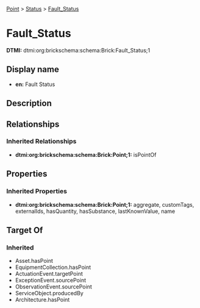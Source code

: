 [Point](../../Point.md) > [Status](../Status.md) > [Fault_Status](.)
# Fault_Status
**DTMI:** dtmi:org:brickschema:schema:Brick:Fault_Status;1
## Display name
- **en:** Fault Status
## Description
## Relationships
### Inherited Relationships
* **dtmi:org:brickschema:schema:Brick:Point;1:** isPointOf
## Properties
### Inherited Properties
* **dtmi:org:brickschema:schema:Brick:Point;1:** aggregate, customTags, externalIds, hasQuantity, hasSubstance, lastKnownValue, name
## Target Of
### Inherited
* Asset.hasPoint
* EquipmentCollection.hasPoint
* ActuationEvent.targetPoint
* ExceptionEvent.sourcePoint
* ObservationEvent.sourcePoint
* ServiceObject.producedBy
* Architecture.hasPoint
